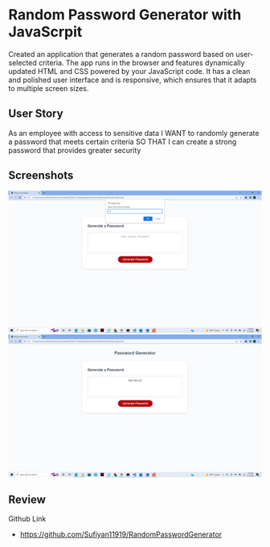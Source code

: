 
# Random Password Generator with JavaScrpit

Created an application that generates a random password based on user-selected criteria. The app runs in the browser and features dynamically updated HTML and CSS powered by your JavaScript code. It has a clean and polished user interface and is responsive, which ensures that it adapts to multiple screen sizes.


## User Story
As an employee with access to sensitive data
I WANT to randomly generate a password that meets certain criteria
SO THAT I can create a strong password that provides greater security
## Screenshots

![App Screenshot](https://raw.githubusercontent.com/Sufiyan11919/RandomPasswordGenerator/main/Screenshots/Screenshot%20(28).png)
![App Screenshot](https://raw.githubusercontent.com/Sufiyan11919/RandomPasswordGenerator/main/Screenshots/Screenshot%20(29).png)
## Review
Github Link
- https://github.com/Sufiyan11919/RandomPasswordGenerator